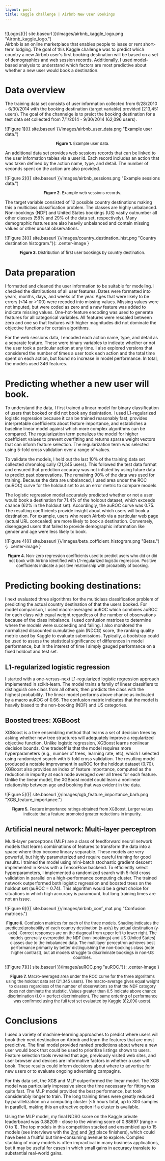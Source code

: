 ```yaml
---
layout: post
title: Kaggle challenge | Airbnb New User Bookings
---
```

<br>
![Logos]({{ site.baseurl }}/images/airbnb_kaggle_logo.png "Airbnb_kaggle_logo.")
<br>
Airbnb is an online marketplace that enables people to lease or rent short-term lodging.  The goal of this Kaggle challenge was to predict which country a new Airbnb user's first booking destination will be based on a set of demographics and web session records. Additionally, I used model-based analysis to understand which factors are most predictive about whether a new user would book a destination.

# Data overview

The training data set consists of user information collected from 6/28/2010 - 6/30/2014 with the booking destination (target variable) provided (213,451 users).  The goal of the channelge is to preict the booking destination for a test data set collected from 7/1/2014 - 9/30/2014 (62,096 users).  

![Figure 1]({{ site.baseurl }}/images/airbnb_user_data.png "Example user data.")
<p align="center">
    <font size="2"><b>Figure 1.</b> Example user data.</font>
</p>

An additional data set provides web sessions records that can be linked to the user information tables via a user id.  Each record includes an action that was taken defined by the action name, type, and detail.  The number of seconds spent on the action are also provided.  

![Figure 2]({{ site.baseurl }}/images/airbnb_sessions.png "Example sessions data.")
<p align="center">
    <font size="2"><b>Figure 2.</b> Example web sessions records.</font>
</p>

The target variable consisted of 12 possible country destinations making this a multiclass classification problem.  The classes are highly unbalanced.  Non-bookings (NDF) and United States bookings (US) vastly outnumber all other classes (58% and 29% of the data set, respectively).  Many demographic features are also heavily unbalanced and contain missing values or other unusal observations.

![Figure 3]({{ site.baseurl }}/images/country_destination_hist.png "Country destination histogram."){: .center-image }
<p align="center">
    <font size="2"><b>Figure 3.</b> Distribution of first user bookings by country destination.</font>
</p>


# Data preparation

I formatted and cleaned the user information to be suitable for modeling.  I checked the distributions of all user features.  Dates were formatted into years, months, days, and weeks of the year.  Ages that were likely to be errors (<14 or >100) were recoded into missing values.  Missing values were not imputed, but were coded as zero and a new feature was added to indicate missing values.  One-hot-feature encoding was used to generate features for all categorical variables.  All features were rescaled between zero and one so that features with higher magnitudes did not dominate the objective functions for certain algorithms.  

For the web sessions data, I encoded each action name, type, and detail as a separate feature.  These were binary variables to indicate whether or not the user took a particular action at any time.  I also explored versions that considered the number of times a user took each action and the total time spent on each action, but found no increase in model performance.  In total, the models used 346 features.


# Predicting whether a new user will book.

To understand the data, I first trained a linear model for binary classification of users that booked or did not book any desintation.  I used L1-regularized logistic regression because it can be trained reasonably fast, provides  interpretable coefficients about feature importance, and establishes a baseline linear model against which more complex algorithms can be compared.  The regularization term penalizes the model for higher coefficient values to prevent overfitting and returns sparse weight vectors that can inform feature selection.  The regularization term was selected using 5-fold cross validation over a range of values.

To validate the models, I held out the last 10% of the training data set collected chronologically (21,345 users).  This followed the test data format and ensured that predction accuracy was not inflated by using future data to predict past obsrevations.  The remaining 90% of the data was used for training.  Because the data are unbalanced, I used area under the ROC (auROC) curve for the holdout set to as an error metric to compare models.

The logistic regression model accurately predicted whether or not a user would book a destination for 71.4% of the holdout dataset, which exceeds chance (62% in the holdout set).  Accordingly, the auROC curve was 0.75.  The resulting coefficients provide insight about which users will book a destination. For example, users who reach Airbnb via a particular web page (actual URL concealed) are more likely to book a destination.  Conversely, disengaged users that failed to provide demographic information like gender and age were less likely to book.  

![Figure 4]({{ site.baseurl }}/images/beta_cofficient_histogram.png "Betas."){: .center-image }
<p align="center">
    <font size="2"><b>Figure 4.</b> Non-zero regression coefficients used to predict users who did or did not book with Airbnb identified with L1-regularized logistic regression.  Positive coefficients indicate a positive relationship with probability of booking.  </font>
</p>

# Predicting booking destinations: 

I next evaluated three algorithms for the multiclass classification problem of predicting the actual country destination of that the users booked.  For model comparison, I used macro-averaged auROC which combines auROC for each class with equal weight regardless of the number of observations because of the class imbalance.  I used confusion matrices to determine where the models were succeeding and failing. I also monitored the normalized discounted cumulative gain (NDCG) score, the ranking quality metric used by Kaggle to evaluate submissions. Typically, a bootstrap could be used to assess the statistical significance of differences in model performance, but in the interest of time I simply gauged performance on a fixed holdout and test set.  

## L1-regularized logistic regression
I started with a one-versus-next L1-regularized logistic regression approach implemented in scikit-learn.  The model trains a family of linear classifiers to distinguish one class from all others, then predicts the class with the highest probability.  The linear model performs above chance as indicated by a macro auROC of 0.66.  The confusion matrix indicates that the model is heavily biased to the non-booking (NDF) and US categories.  

## Boosted trees: XGBoost
XGBoost is a tree ensembling method that learns a set of decision trees by asking whether new tree structures will adequately improve a regularized objective function. Unlike logistic regression, XGBoost learns nonlinear decision bounds.  One tradeoff is that the model requires more hyperparameters (e.g., number of trees, learning rate, etc), which I selected using randomized search with 5-fold cross validation.  The resulting model  produced a notable improvement in auROC for the holdout dataset (0.70). XGBoost also provides an index of feature importance, computed as the reduction in impurity at each node averaged over all trees for each feature.  Unlike the linear model, the XGBoost model could learn a nonlinear relationship between age and booking that was evident in the data.

![Figure 5]({{ site.baseurl }}/images/xgb_feature_importance_barh.png "XGB_feature_importance.")
<p align="center">
    <font size="2"><b>Figure 5.</b> Feature importance ratings obtained from XGBoost.  Larger values indicate that a feature promoted greater reductions in impurity.  </font>
</p>

## Artificial neural network: Multi-layer perceptron
Multi-layer perceptrons (MLP) are a class of feedforward neural network models that learns combinations of features to transform the data into a space where they become lineary separable.  These models are very powerful, but  highly parameterized and require careful training for good results.  I trained the model using mini-batch stochastic gradient descent implemented in Keras with a TensorFlow backend.  To efficiently select hyperparameters, I implemented a randomized search with 5-fold cross validation in parallel on a high-performance computing cluster.  The trained network outperformed both logistic regression and boosted trees on the holdout set (auROC = 0.74).  This algorithm would be a great choice for situations in which high accuracy is paramount, but long training times are not an issue.  

![Figure 6]({{ site.baseurl }}/images/airbnb_conf_mat.png "Confusion matrices.")
<p align="center">
    <font size="2"><b>Figure 6.</b> Confusion matrices for each of the three models. Shading indicates the predicted probability of each country destination (x-axis) by actual destination (y-axis).  Correct responses are on the diagnoal from upper left to lower right.  The models generally overpredict the NDF (non-bookings) and US (United States) classes due to the imbalanced data.  The multilayer perceptron achieves best performance primarily by better distinguishing the non-bookings class (note higher contrast), but all models struggle to discriminate bookings in non-US countries.
    </font>
</p>
![Figure 7]({{ site.baseurl }}/images/auROC.png "auROC."){: .center-image }
<p align="center">
<font size="2"><b>Figure 7.</b> Macro-averaged area under the ROC curve for the three algorithms using the holdout data set (21,345 users).  The macro-average gives equal weight to classes regardless of the number of observations so that the NDF category does not dominate the statistic. Values greater than 0.5 indicate above chance discrimination (1.0 = perfect discrimination).  The same ordering of performance was confirmed using the full test set evaluated by Kaggle (62,096 users).  </font>
</p>

# Conclusions

I used a variety of machine-learning approaches to predict where users will book their next destination on Airbnb and learn the features that are most predictive.  The final model provided ranked predictions about where a new user would book that could be used to prioritize listings shown to users.  Feature selection tools revealed that age, previously visited web sites, and user browser and devices are informative factors in whether a user will book.  These results could inform decisions about where to advertise for new users or to evaluate ongoing advertising campagins.

For this data set, the XGB and MLP outperformed the linear model.  The XGB model was particularly impressive since the time necessary for fitting was quite fast.  The MLP model provided the best performance, but took considerably longer to train.  The long training times were greatly reduced by parallelization on a computing cluster (<5 hours total, up to 300 samples in parallel), making this an attractive option if a cluster is available.

Using the MLP model, my final NDSG score on the Kaggle private leaderboard was 0.88209 - close to the winning score of 0.88697 (range = 0 to 1).  The top models in this competition stacked and ensembled up to 15 models (see interviews with the [2nd](http://blog.kaggle.com/2016/03/17/airbnb-new-user-bookings-winners-interview-2nd-place-keiichi-kuroyanagi-keiku/) and [3rd](http://blog.kaggle.com/2016/03/07/airbnb-new-user-bookings-winners-interview-3rd-place-sandro-vega-pons/) place finishers), which could have been a fruitful but time-consuming avenue to explore.  Complex stacking of many models is often impractical in many business applications, but it may be useful for cases in which small gains in accuracy translate to substantial real-world gains.













